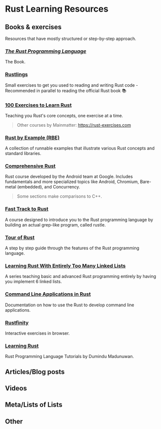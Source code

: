 # Rust Learning Resources

## Books & exercises
Resources that have mostly structured or step-by-step approach.

### [_The Rust Programming Language_](https://doc.rust-lang.org/book)
The Book.

### [Rustlings](https://rustlings.rust-lang.org)
Small exercises to get you used to reading and writing Rust code - Recommended in parallel to reading the official Rust book 📚️

### [100 Exercises to Learn Rust](https://rust-exercises.com/100-exercises)
Teaching you Rust's core concepts, one exercise at a time.
> Other courses by Mainmatter: https://rust-exercises.com

### [Rust by Example (RBE)](https://doc.rust-lang.org/rust-by-example/index.html)
A collection of runnable examples that illustrate various Rust concepts and standard libraries. 

### [Comprehensive Rust](https://google.github.io/comprehensive-rust)
Rust course developed by the Android team at Google. Includes fundamentals and more specialized topics like Android, Chromium, Bare-metal (embedded), and Concurrency.
> Some sections make comparisons to C++.

### [Fast Track to Rust](https://freddiehaddad.github.io/fast-track-to-rust/index.html)
A course designed to introduce you to the Rust programming language by building an actual grep-like program, called rustle.

### [Tour of Rust](https://tourofrust.com/index.html)
A step by step guide through the features of the Rust programming language.

### [Learning Rust With Entirely Too Many Linked Lists](https://rust-unofficial.github.io/too-many-lists/index.html)
A series teaching basic and advanced Rust programming entirely by having you implement 6 linked lists.

### [Command Line Applications in Rust](https://rust-cli.github.io/book/index.html)
Documentation on how to use the Rust to develop command line applications.

### [Rustfinity](https://www.rustfinity.com/learn/rust/getting-started)
Interactive exercises in browser.

### [Learning Rust](https://learning-rust.github.io)
Rust Programming Language Tutorials by Dumindu Madunuwan.


## Articles/Blog posts


## Videos


## Meta/Lists of Lists


## Other


